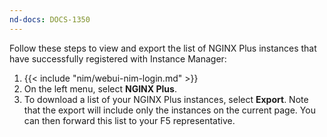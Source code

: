 ```yaml
---
nd-docs: DOCS-1350
---
```


Follow these steps to view and export the list of NGINX Plus instances that have successfully registered with Instance Manager:

1. {{< include "nim/webui-nim-login.md" >}}
1. On the left menu, select **NGINX Plus**.
1. To download a list of your NGINX Plus instances, select **Export**. Note that the export will include only the instances on the current page. You can then forward    this list to your F5 representative.



